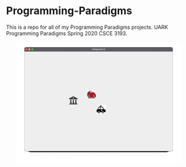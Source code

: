 # Programming-Paradigms
This is a repo for all of my Programming Paradigms projects. UARK Programming Paradigms Spring 2020 CSCE 3193.
<p align="center">
  <img src="https://github.com/lukelmiller/Programming-Paradigms/blob/main/Cops:Robbers.gif?raw=true" width="450" title="GoalE Screenshot">
</p>
